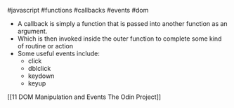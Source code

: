 #javascript #functions #callbacks #events #dom
- A callback is simply a function that is passed into another function as an argument.
- Which is then invoked inside the outer function to complete some kind of routine or action
- Some useful events include:
	- click
	- dblclick
	- keydown
	- keyup

[[11 DOM Manipulation and Events  The Odin Project]]